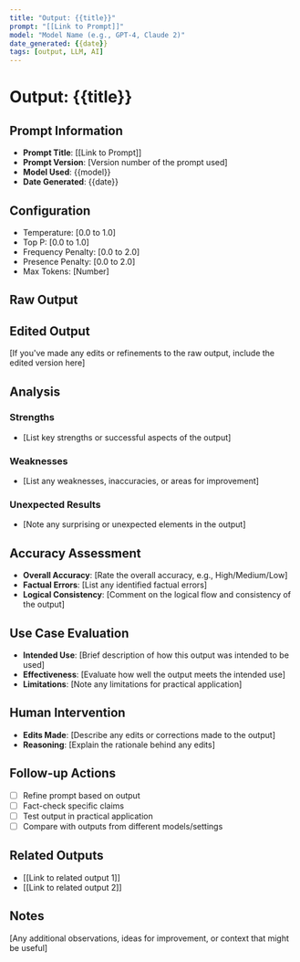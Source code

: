 ```yaml
---
title: "Output: {{title}}"
prompt: "[[Link to Prompt]]"
model: "Model Name (e.g., GPT-4, Claude 2)"
date_generated: {{date}}
tags: [output, LLM, AI]
---
```


# Output: {{title}}

## Prompt Information

- **Prompt Title**: [[Link to Prompt]]
- **Prompt Version**: [Version number of the prompt used]
- **Model Used**: {{model}}
- **Date Generated**: {{date}}

## Configuration

- Temperature: [0.0 to 1.0]
- Top P: [0.0 to 1.0]
- Frequency Penalty: [0.0 to 2.0]
- Presence Penalty: [0.0 to 2.0]
- Max Tokens: [Number]

## Raw Output


## Edited Output

[If you've made any edits or refinements to the raw output, include the edited version here]

## Analysis

### Strengths

- [List key strengths or successful aspects of the output]

### Weaknesses

- [List any weaknesses, inaccuracies, or areas for improvement]

### Unexpected Results

- [Note any surprising or unexpected elements in the output]

## Accuracy Assessment

- **Overall Accuracy**: [Rate the overall accuracy, e.g., High/Medium/Low]
- **Factual Errors**: [List any identified factual errors]
- **Logical Consistency**: [Comment on the logical flow and consistency of the output]

## Use Case Evaluation

- **Intended Use**: [Brief description of how this output was intended to be used]
- **Effectiveness**: [Evaluate how well the output meets the intended use]
- **Limitations**: [Note any limitations for practical application]

## Human Intervention

- **Edits Made**: [Describe any edits or corrections made to the output]
- **Reasoning**: [Explain the rationale behind any edits]

## Follow-up Actions

- [ ] Refine prompt based on output
- [ ] Fact-check specific claims
- [ ] Test output in practical application
- [ ] Compare with outputs from different models/settings

## Related Outputs

- [[Link to related output 1]]
- [[Link to related output 2]]

## Notes

[Any additional observations, ideas for improvement, or context that might be useful]

